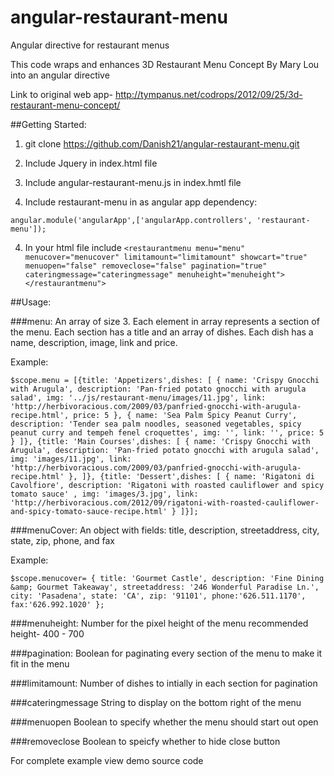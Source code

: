 # angular-restaurant-menu
Angular directive for restaurant menus

This code wraps and enhances 3D Restaurant Menu Concept By Mary Lou into an angular directive

Link to original web app- http://tympanus.net/codrops/2012/09/25/3d-restaurant-menu-concept/

##Getting Started:

1) git clone https://github.com/Danish21/angular-restaurant-menu.git

2) Include Jquery in index.html file

3) Include angular-restaurant-menu.js in index.hmtl file

3) Include restaurant-menu in as angular app dependency:

`angular.module('angularApp',['angularApp.controllers', 'restaurant-menu']);`

4) In your html file include
`<restaurantmenu menu="menu" menucover="menucover" limitamount="limitamount" showcart="true" menuopen="false" removeclose="false" pagination="true" cateringmessage="cateringmessage" menuheight="menuheight"></restaurantmenu">`


##Usage: 

###menu: 
An array of size 3. Each element in array represents a section of the menu. Each section has a title and an array of dishes. Each dish has a name, description, image, link and price. 

Example:

`$scope.menu = [{title: 'Appetizers',dishes: [
			{
				name: 'Crispy Gnocchi with Arugula',
				description: 'Pan-fried potato gnocchi with arugula salad',
				img: '../js/restaurant-menu/images/11.jpg',
				link: 'http://herbivoracious.com/2009/03/panfried-gnocchi-with-arugula-recipe.html',
				price: 5
			},
			{
				name: 'Sea Palm Spicy Peanut Curry',
				description: 'Tender sea palm noodles, seasoned vegetables, spicy peanut curry and tempeh fenel croquettes',
				img: '',
				link: '',
				price: 5
			}
		]},
		{title: 'Main Courses',dishes: [
			{
				name: 'Crispy Gnocchi with Arugula',
				description: 'Pan-fried potato gnocchi with arugula salad',
				img: 'images/11.jpg',
				link: 'http://herbivoracious.com/2009/03/panfried-gnocchi-with-arugula-recipe.html'
			},
		]},
		{title: 'Dessert',dishes: [
			{
				name: 'Rigatoni di Cavolfiore',
				description: 'Rigatoni with roasted cauliflower and spicy tomato sauce' ,
				img: 'images/3.jpg',
				link: 'http://herbivoracious.com/2012/09/rigatoni-with-roasted-cauliflower-and-spicy-tomato-sauce-recipe.html'
			}
		]}];`

###menuCover: 
An object with fields: title, description, streetaddress, city, state, zip, phone, and fax

Example: 

`$scope.menucover= {
			title: 'Gourmet Castle',
			description: 'Fine Dining &amp; Gourmet Takeaway',
			streetaddress: '246 Wonderful Paradise Ln.',
			city: 'Pasadena',
			state: 'CA',
			zip: '91101',
			phone:'626.511.1170',
			fax:'626.992.1020'
};`

###menuheight:
Number for the pixel height of the menu recommended height- 400 - 700

###pagination:
Boolean for paginating every section of the menu to make it fit in the menu

###limitamount: 
Number of dishes to intially in each section for pagination

###cateringmessage
String to display on the bottom right of the menu

###menuopen
Boolean to specify whether the menu should start out open

###removeclose
Boolean to speicfy whether to hide close button



For complete example view demo source code











